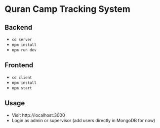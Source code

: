 # Quran Camp Tracking System

## Backend
- `cd server`
- `npm install`
- `npm run dev`

## Frontend
- `cd client`
- `npm install`
- `npm start`

## Usage
- Visit http://localhost:3000
- Login as admin or supervisor (add users directly in MongoDB for now)
